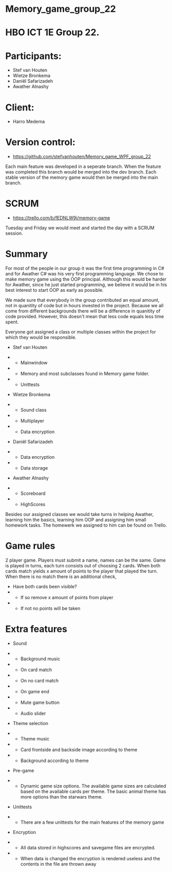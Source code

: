 # Memory_game_group_22

# HBO ICT 1E Group 22.

# Participants:

- Stef van Houten
- Wietze Bronkema
- Daniël Safarizadeh
- Awather Alnashy

# Client:
- Harro Medema

# Version control:
- https://github.com/stefvanhouten/Memory_game_WPF_group_22

Each main feature was developed in a seperate branch. When the feature was completed this branch would be merged into the dev branch.
Each stable version of the memory game would then be merged into the main branch. 

# SCRUM
- https://trello.com/b/fEDNLW9j/memory-game

Tuesday and Friday we would meet and started the day with a SCRUM session.

# Summary

For most of the people in our group it was the first time programming in C# and for Awather C# was his very first programming language.
We chose to make memory game using the OOP principal. 
Although this would be harder for Awather, since he just started programming, we believe it would be in his best interest to start OOP as early as possible. 

We made sure that everybody in the group contributed an equal amount, not in quanitity of code but in hours invested in the project. 
Because we all come from different backgrounds there will be a difference in quanitity of code provided. 
However, this doesn't mean that less code equals less time spent. 

Everyone got assigned a class or multiple classes within the project for which they would be responsible. 

- Stef van Houten
- - Mainwindow
- - Memory and most subclasses found in Memory game folder.
- - Unittests

- Wietze Bronkema
- - Sound class 
- - Multiplayer
- - Data encryption 

- Daniël Safarizadeh
- - Data encryption
- - Data storage

- Awather Alnashy
- - Scoreboard
- - HighScores

Besides our assigned classes we would take turns in helping Awather, learning him the basics, learning him OOP and assigning him small 
homework tasks. The homewerk we assigned to him can be found on Trello.

# Game rules

2 player game. Players must submit a name, names can be the same. Game is played in turns, each turn consists out of choosing 2 cards. 
When both cards match yields x amount of points to the player that played the turn. When there is no match there is an additional check,
- Have both cards been visible?
- - If so remove x amount of points from player
- - If not no points will be taken

# Extra features
- Sound
- - Background music
- - On card match
- - On no card match
- - On game end
- - Mute game button
- - Audio slider

- Theme selection
- - Theme music
- - Card frontside and backside image according to theme
- - Background according to theme

- Pre-game
- - Dynamic game size options. The available game sizes are calculated based on the available cards per theme. The basic animal theme has more options than the starwars theme.

- Unittests
- - There are a few unittests for the main features of the memory game

- Encryption
- - All data stored in highscores and savegame files are encrypted. 
- - When data is changed the encryption is rendered useless and the contents in the file are thrown away


 